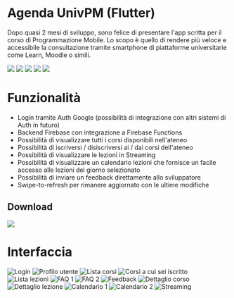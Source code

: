 ﻿# Agenda UnivPM (Flutter)

Dopo quasi 2 mesi di sviluppo, sono felice di presentare l'app scritta per il corso di Programmazione Mobile. 
Lo scopo è quello di rendere più veloce e accessibile la consultazione tramite smartphone di piattaforme universitarie come Learn, Moodle o simili.

![](https://img.shields.io/badge/TypeScript-007ACC?style=for-the-badge&logo=typescript&logoColor=white)
![](https://img.shields.io/badge/Node.js-43853D?style=for-the-badge&logo=node.js&logoColor=white)
![](https://img.shields.io/badge/Kotlin-0095D5?&style=for-the-badge&logo=kotlin&logoColor=white)
![](https://img.shields.io/badge/Markdown-000000?style=for-the-badge&logo=markdown&logoColor=white)
![](https://img.shields.io/badge/Material--UI-0081CB?style=for-the-badge&logo=material-ui&logoColor=white)


# Funzionalità

- Login tramite Auth Google (possibilità di integrazione con altri sistemi di Auth in futuro)
- Backend Firebase con integrazione a Firebase Functions
- Possibilità di visualizzare tutti i corsi disponibili nell'ateneo
- Possibilità di iscriversi / disiscriversi ai / dai corsi dell'ateneo
- Possibilità di visualizzare le lezioni in Streaming
- Possibilità di visualizzare un calendario lezioni che fornisce un facile accesso alle lezioni del giorno selezionato
- Possibilità di inviare un feedback direttamente allo sviluppatore
- Swipe-to-refresh per rimanere aggiornato con le ultime modifiche


## Download
[![](https://img.shields.io/badge/Agenda%20UnivPM-1.4-green)](https://github.com/federicobenedetti/AgendaUnivPM-kt/releases/tag/1.4)


# Interfaccia

![Login](https://raw.githubusercontent.com/federicobenedetti/AgendaUnivPM-kt/master/Screenshots/Login.png?token=AGIXY2UG4NCYDKRJREN4CR3BGXMCM) ![Profilo utente](https://raw.githubusercontent.com/federicobenedetti/AgendaUnivPM-kt/master/Screenshots/Profilo.png?token=AGIXY2TIOOME3YI2PSBATADBGXYXS) ![Lista corsi](https://raw.githubusercontent.com/federicobenedetti/AgendaUnivPM-kt/master/Screenshots/Lista%20corsi.png?token=AGIXY2RL2UEGNKFFH2AYTODBGXY2C) ![Corsi a cui sei iscritto](https://raw.githubusercontent.com/federicobenedetti/AgendaUnivPM-kt/master/Screenshots/Corsi%20a%20cui%20sei%20iscritto.png?token=AGIXY2W3VWVAOACVZ664F6DBGXY3C) ![Lista lezioni](https://raw.githubusercontent.com/federicobenedetti/AgendaUnivPM-kt/master/Screenshots/Lista%20lezioni.png?token=AGIXY2UAVYCA6REKEWNHG4DBGXY5A) ![FAQ 1](https://raw.githubusercontent.com/federicobenedetti/AgendaUnivPM-kt/master/Screenshots/FAQ%201.png?token=AGIXY2QB3LIEGSU34XMD3H3BGXY56) ![FAQ 2](https://raw.githubusercontent.com/federicobenedetti/AgendaUnivPM-kt/master/Screenshots/FAQ%202.png?token=AGIXY2QZKBINMMKRMWVG4XDBGXY6W) ![Feedback](https://raw.githubusercontent.com/federicobenedetti/AgendaUnivPM-kt/master/Screenshots/Feedback.png?token=AGIXY2RJLTURXVIE65GA46TBGXZAC) ![Dettaglio corso](https://raw.githubusercontent.com/federicobenedetti/AgendaUnivPM-kt/master/Screenshots/Dettaglio%20corso.png?token=AGIXY2WAWQPNXL64A4BCSK3BGXZA2) ![Dettaglio lezione](https://raw.githubusercontent.com/federicobenedetti/AgendaUnivPM-kt/master/Screenshots/Dettaglio%20lezione.png?token=AGIXY2TLRU7JGFDJWZDJX4TBGXZGU) ![Calendario 1](https://raw.githubusercontent.com/federicobenedetti/AgendaUnivPM-kt/master/Screenshots/Calendario%20lezioni%201.png?token=AGIXY2Q4W3H3D3TRCOYU3YTBGXZBY) ![Calendario 2](https://raw.githubusercontent.com/federicobenedetti/AgendaUnivPM-kt/master/Screenshots/Calendario%20lezioni%202.png?token=AGIXY2VYVIR2OLYMQHC6AF3BGXZC4) ![Streaming](https://raw.githubusercontent.com/federicobenedetti/AgendaUnivPM-kt/master/Screenshots/Streaming.png?token=AGIXY2SWVK3U6C5JLQQMLRDBGXZD2)  


